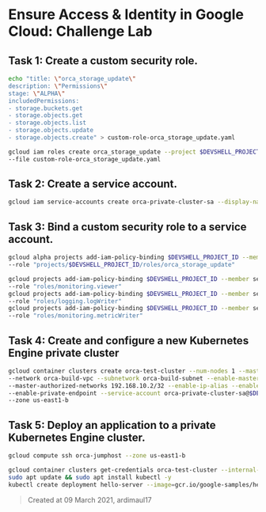 # Ensure Access & Identity in Google Cloud: Challenge Lab

## Task 1: Create a custom security role.
```bash
echo "title: \"orca_storage_update\"
description: \"Permissions\"
stage: \"ALPHA\"
includedPermissions:
- storage.buckets.get
- storage.objects.get
- storage.objects.list
- storage.objects.update
- storage.objects.create" > custom-role-orca_storage_update.yaml
```
```bash
gcloud iam roles create orca_storage_update --project $DEVSHELL_PROJECT_ID \
--file custom-role-orca_storage_update.yaml
```

## Task 2: Create a service account.
```bash
gcloud iam service-accounts create orca-private-cluster-sa --display-name "Orca private cluster SA"
```

## Task 3: Bind a custom security role to a service account.
```bash
gcloud alpha projects add-iam-policy-binding $DEVSHELL_PROJECT_ID --member serviceAccount:orca-private-cluster-sa@$DEVSHELL_PROJECT_ID.iam.gserviceaccount.com \
--role "projects/$DEVSHELL_PROJECT_ID/roles/orca_storage_update"
```
```bash
gcloud projects add-iam-policy-binding $DEVSHELL_PROJECT_ID --member serviceAccount:orca-private-cluster-sa@$DEVSHELL_PROJECT_ID.iam.gserviceaccount.com \
--role "roles/monitoring.viewer"
gcloud projects add-iam-policy-binding $DEVSHELL_PROJECT_ID --member serviceAccount:orca-private-cluster-sa@$DEVSHELL_PROJECT_ID.iam.gserviceaccount.com \
--role "roles/logging.logWriter"
gcloud projects add-iam-policy-binding $DEVSHELL_PROJECT_ID --member serviceAccount:orca-private-cluster-sa@$DEVSHELL_PROJECT_ID.iam.gserviceaccount.com \
--role "roles/monitoring.metricWriter"
```

## Task 4: Create and configure a new Kubernetes Engine private cluster
```bash
gcloud container clusters create orca-test-cluster --num-nodes 1 --master-ipv4-cidr=172.16.0.64/28 \
--network orca-build-vpc --subnetwork orca-build-subnet --enable-master-authorized-networks  \
--master-authorized-networks 192.168.10.2/32 --enable-ip-alias --enable-private-nodes \
--enable-private-endpoint --service-account orca-private-cluster-sa@$DEVSHELL_PROJECT_ID.iam.gserviceaccount.com \
--zone us-east1-b
```

## Task 5: Deploy an application to a private Kubernetes Engine cluster.
```bash
gcloud compute ssh orca-jumphost --zone us-east1-b
```
```bash
gcloud container clusters get-credentials orca-test-cluster --internal-ip --zone us-east1-b
sudo apt update && sudo apt install kubectl -y
kubectl create deployment hello-server --image=gcr.io/google-samples/hello-app:1.0
```
> Created at 09 March 2021, ardimaul17
